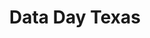 ---
category: event
title: Data Day Texas
logo: /resources/img/data-day.png
location: Austin
description: ""
start: 11 January 2014
end: 11 January 2014
link-out: http://2014.datadaytexas.com/
---